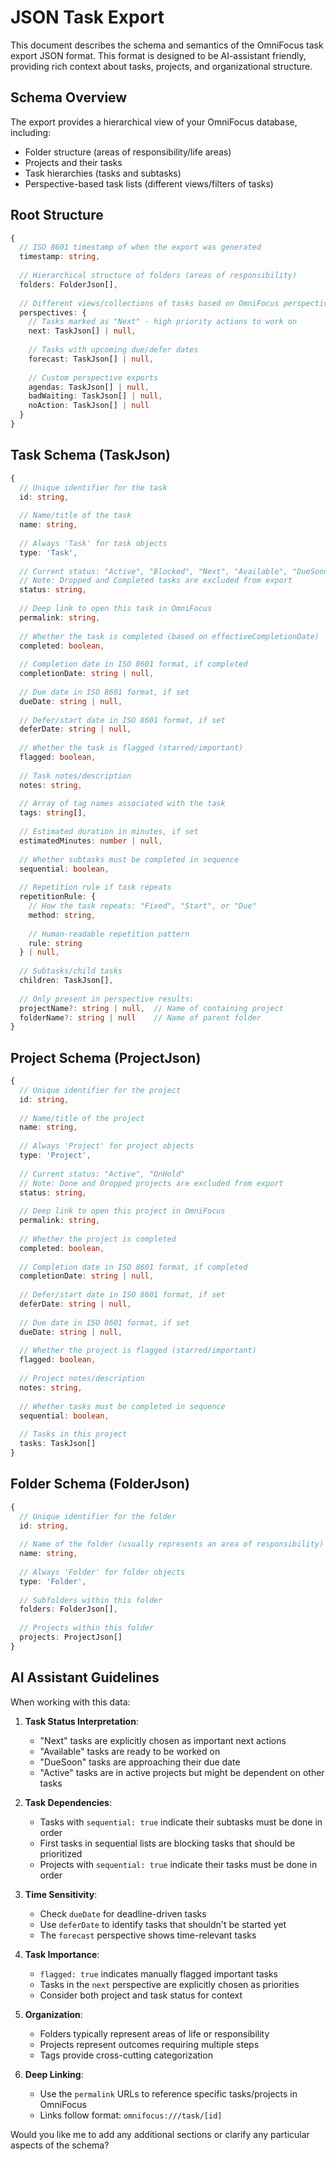 # JSON Task Export

This document describes the schema and semantics of the OmniFocus task export JSON format. This format is designed to be AI-assistant friendly, providing rich context about tasks, projects, and organizational structure.

## Schema Overview

The export provides a hierarchical view of your OmniFocus database, including:
- Folder structure (areas of responsibility/life areas)
- Projects and their tasks
- Task hierarchies (tasks and subtasks)
- Perspective-based task lists (different views/filters of tasks)

## Root Structure

```typescript
{
  // ISO 8601 timestamp of when the export was generated
  timestamp: string,
  
  // Hierarchical structure of folders (areas of responsibility)
  folders: FolderJson[],
  
  // Different views/collections of tasks based on OmniFocus perspectives
  perspectives: {
    // Tasks marked as "Next" - high priority actions to work on
    next: TaskJson[] | null,
    
    // Tasks with upcoming due/defer dates
    forecast: TaskJson[] | null,
    
    // Custom perspective exports
    agendas: TaskJson[] | null,
    badWaiting: TaskJson[] | null,
    noAction: TaskJson[] | null
  }
}
```

## Task Schema (TaskJson)

```typescript
{
  // Unique identifier for the task
  id: string,
  
  // Name/title of the task
  name: string,
  
  // Always 'Task' for task objects
  type: 'Task',
  
  // Current status: "Active", "Blocked", "Next", "Available", "DueSoon"
  // Note: Dropped and Completed tasks are excluded from export
  status: string,
  
  // Deep link to open this task in OmniFocus
  permalink: string,
  
  // Whether the task is completed (based on effectiveCompletionDate)
  completed: boolean,
  
  // Completion date in ISO 8601 format, if completed
  completionDate: string | null,
  
  // Due date in ISO 8601 format, if set
  dueDate: string | null,
  
  // Defer/start date in ISO 8601 format, if set
  deferDate: string | null,
  
  // Whether the task is flagged (starred/important)
  flagged: boolean,
  
  // Task notes/description
  notes: string,
  
  // Array of tag names associated with the task
  tags: string[],
  
  // Estimated duration in minutes, if set
  estimatedMinutes: number | null,
  
  // Whether subtasks must be completed in sequence
  sequential: boolean,
  
  // Repetition rule if task repeats
  repetitionRule: {
    // How the task repeats: "Fixed", "Start", or "Due"
    method: string,
    
    // Human-readable repetition pattern
    rule: string
  } | null,
  
  // Subtasks/child tasks
  children: TaskJson[],
  
  // Only present in perspective results:
  projectName?: string | null,  // Name of containing project
  folderName?: string | null    // Name of parent folder
}
```

## Project Schema (ProjectJson)

```typescript
{
  // Unique identifier for the project
  id: string,
  
  // Name/title of the project
  name: string,
  
  // Always 'Project' for project objects
  type: 'Project',
  
  // Current status: "Active", "OnHold"
  // Note: Done and Dropped projects are excluded from export
  status: string,
  
  // Deep link to open this project in OmniFocus
  permalink: string,
  
  // Whether the project is completed
  completed: boolean,
  
  // Completion date in ISO 8601 format, if completed
  completionDate: string | null,
  
  // Defer/start date in ISO 8601 format, if set
  deferDate: string | null,
  
  // Due date in ISO 8601 format, if set
  dueDate: string | null,
  
  // Whether the project is flagged (starred/important)
  flagged: boolean,
  
  // Project notes/description
  notes: string,
  
  // Whether tasks must be completed in sequence
  sequential: boolean,
  
  // Tasks in this project
  tasks: TaskJson[]
}
```

## Folder Schema (FolderJson)

```typescript
{
  // Unique identifier for the folder
  id: string,
  
  // Name of the folder (usually represents an area of responsibility)
  name: string,
  
  // Always 'Folder' for folder objects
  type: 'Folder',
  
  // Subfolders within this folder
  folders: FolderJson[],
  
  // Projects within this folder
  projects: ProjectJson[]
}
```

## AI Assistant Guidelines

When working with this data:

1. **Task Status Interpretation**:
   - "Next" tasks are explicitly chosen as important next actions
   - "Available" tasks are ready to be worked on
   - "DueSoon" tasks are approaching their due date
   - "Active" tasks are in active projects but might be dependent on other tasks

2. **Task Dependencies**:
   - Tasks with `sequential: true` indicate their subtasks must be done in order
   - First tasks in sequential lists are blocking tasks that should be prioritized
   - Projects with `sequential: true` indicate their tasks must be done in order

3. **Time Sensitivity**:
   - Check `dueDate` for deadline-driven tasks
   - Use `deferDate` to identify tasks that shouldn't be started yet
   - The `forecast` perspective shows time-relevant tasks

4. **Task Importance**:
   - `flagged: true` indicates manually flagged important tasks
   - Tasks in the `next` perspective are explicitly chosen as priorities
   - Consider both project and task status for context

5. **Organization**:
   - Folders typically represent areas of life or responsibility
   - Projects represent outcomes requiring multiple steps
   - Tags provide cross-cutting categorization

6. **Deep Linking**:
   - Use the `permalink` URLs to reference specific tasks/projects in OmniFocus
   - Links follow format: `omnifocus:///task/[id]`

Would you like me to add any additional sections or clarify any particular aspects of the schema? 